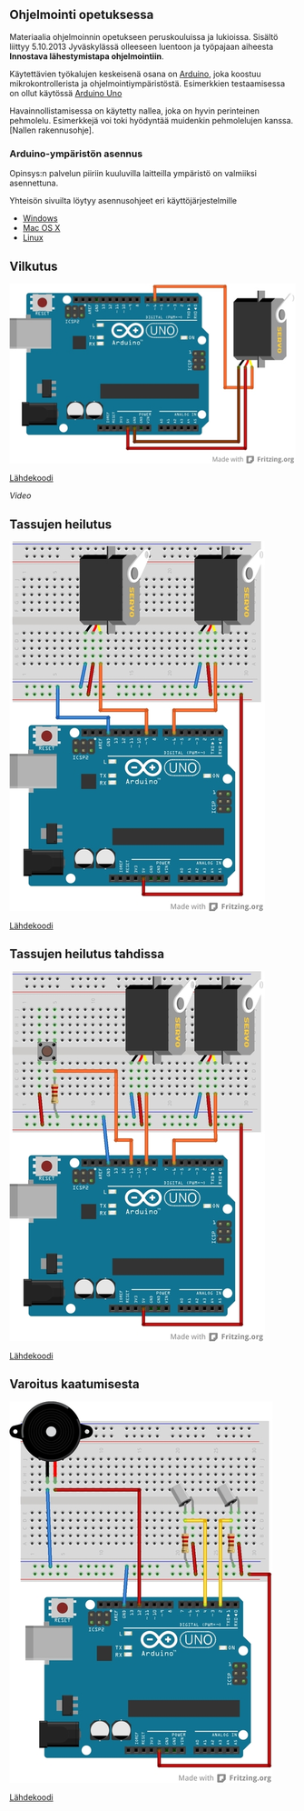 ## Ohjelmointi opetuksessa

Materiaalia ohjelmoinnin opetukseen peruskouluissa ja lukioissa. Sisältö liittyy 5.10.2013 Jyväskylässä olleeseen luentoon ja työpajaan aiheesta **Innostava lähestymistapa ohjelmointiin**.

Käytettävien työkalujen keskeisenä osana on [Arduino](http://http://www.arduino.cc/), joka koostuu mikrokontrollerista ja ohjelmointiympäristöstä. Esimerkkien testaamisessa on ollut käytössä [Arduino Uno](http://arduino.cc/en/Main/ArduinoBoardUno)

Havainnollistamisessa on käytetty nallea, joka on hyvin perinteinen pehmolelu. Esimerkkejä voi toki hyödyntää muidenkin pehmolelujen kanssa. [Nallen rakennusohje].

### Arduino-ympäristön asennus

Opinsys:n palvelun piiriin kuuluvilla laitteilla ympäristö on valmiiksi asennettuna.

Yhteisön sivuilta löytyy asennusohjeet eri käyttöjärjestelmille
* [Windows](http://arduino.cc/en/Guide/Windows)
* [Mac OS X](http://arduino.cc/en/Guide/MacOSX)
* [Linux](http://www.arduino.cc/playground/Learning/Linux)

## Vilkutus

![Kytkentäkaavio - Vilkutus](ohjeet/vilkutus_bb.jpg)

[Lähdekoodi](vilkutus/vilkutus.ino)

*Video*

## Tassujen heilutus

![Kytkentäkaavio - Tassujen heilutus](ohjeet/tassujen_heilutus_bb.jpg)

[Lähdekoodi](tassujen_heilutus/tassujen_heilutus.ino)

## Tassujen heilutus tahdissa

![Kytkentäkaavio - Tassujen heilutus tahdissa](ohjeet/tassujen_heilutus_tahdissa_bb.jpg)

[Lähdekoodi](tassujen_heilutus_tahdissa/tassujen_heilutus_tahdissa.ino)

## Varoitus kaatumisesta
![Kytkentäkaavio - Varoitus kaatumisesta](ohjeet/varoitus_kaatumisesta_bb.jpg)

[Lähdekoodi](varoitus_kaatumisesta/varoitus_kaatumisesta.ino)
